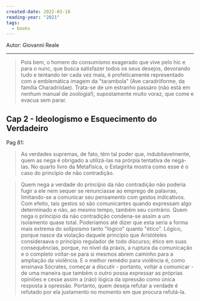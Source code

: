 ```yaml
---
created-date: 2022-03-18
reading-year: "2021"
tags:
  - books
---
```


Autor: Giovanni Reale

---

> Pois bem, o homem do consumismo exagerado que vive pelo hic e para o nunc, que busca satisfazer todos os seus desejos, devorando tudo e tentando ter cada vez mais, é profeticamente representado com a emblemática imagem da "tarambola" (Ave caradriiforme, da família Charadriidae). Trata-se de um estranho passáro (não está em nenhum manual de zoologia!), supostamente muito voraz, que come e evacua sem parar.

## Cap 2 - Ideologismo e Esquecimento do Verdadeiro
Pag 81:
> As verdades supremas, de fato, têm tal poder que, indubitavelmente, quem as nega é obrigado a utilizá-las na prórpia tentativa de negá-las. No quarto livro da Metafísica, o Estagirita mostra como esse é o caso do princípio de não contradição.

> Quem nega a verdade do princípio da não contradição não poderia fugir a ele nem sequer se renunciasse ao emprego de palavras, limitando-se a comunicar seu pensamento com gestos indicativos. Com efeito, tais gestos só são comunicantes quando expressam algo determinado e não, ao mesmo tempo, também seu contrário. Quem nega o princípio da não contradição condena-se assim a um isolamento quase total. Poderiamos até dizer que esta seria a forma mais extrema do solipsismo tanto "lógico" quanto "ético". Lógico, porque nasce da violação daquele princípio que Aristóteles consideraava o princípio regulador de todo discurso; ético em suas consequências, porque, no nível da práxis, a ruptura da comunicação e o completo voltar-se para si mesmos abrem caminho para a ampliação da violência. E o melhor remédio para violência é, como ensinava Sócrates, começar a discutir - portanto, voltar a comunicar - de uma maneira que também o outro possa expressar as próprias opiniões e cesse assim a (não) lógica da opressão como única resposta à opressão.
> Portanto, quem deseja refutar a verdade é refutado por ela justamento no momento em que procura refutá-la.

